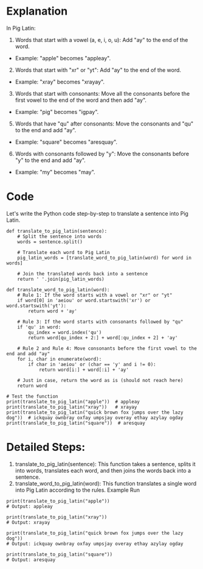 # Explanation
In Pig Latin:

1. Words that start with a vowel (a, e, i, o, u): Add "ay" to the end of the word.
- Example: "apple" becomes "appleay".

2. Words that start with "xr" or "yt": Add "ay" to the end of the word.
- Example: "xray" becomes "xrayay".

3. Words that start with consonants: Move all the consonants before the first vowel to the end of the word and then add "ay".
- Example: "pig" becomes "igpay".

5. Words that have "qu" after consonants: Move the consonants and "qu" to the end and add "ay".
- Example: "square" becomes "aresquay".

6. Words with consonants followed by "y": Move the consonants before "y" to the end and add "ay".
- Example: "my" becomes "may".

# Code
Let's write the Python code step-by-step to translate a sentence into Pig Latin.

```
def translate_to_pig_latin(sentence):
    # Split the sentence into words
    words = sentence.split()
    
    # Translate each word to Pig Latin
    pig_latin_words = [translate_word_to_pig_latin(word) for word in words]
    
    # Join the translated words back into a sentence
    return ' '.join(pig_latin_words)

def translate_word_to_pig_latin(word):
    # Rule 1: If the word starts with a vowel or "xr" or "yt"
    if word[0] in 'aeiou' or word.startswith('xr') or word.startswith('yt'):
        return word + 'ay'
    
    # Rule 3: If the word starts with consonants followed by "qu"
    if 'qu' in word:
        qu_index = word.index('qu')
        return word[qu_index + 2:] + word[:qu_index + 2] + 'ay'
    
    # Rule 2 and Rule 4: Move consonants before the first vowel to the end and add "ay"
    for i, char in enumerate(word):
        if char in 'aeiou' or (char == 'y' and i != 0):
            return word[i:] + word[:i] + 'ay'
    
    # Just in case, return the word as is (should not reach here)
    return word

# Test the function
print(translate_to_pig_latin("apple"))  # appleay
print(translate_to_pig_latin("xray"))   # xrayay
print(translate_to_pig_latin("quick brown fox jumps over the lazy dog"))  # ickquay ownbray oxfay umpsjay overay ethay azylay ogday
print(translate_to_pig_latin("square"))  # aresquay
```

# Detailed Steps:

1. translate_to_pig_latin(sentence): This function takes a sentence, splits it into words, translates each word, and then joins the words back into a sentence.
2. translate_word_to_pig_latin(word): This function translates a single word into Pig Latin according to the rules.
Example Run

```
print(translate_to_pig_latin("apple"))  
# Output: appleay

print(translate_to_pig_latin("xray"))   
# Output: xrayay

print(translate_to_pig_latin("quick brown fox jumps over the lazy dog"))  
# Output: ickquay ownbray oxfay umpsjay overay ethay azylay ogday

print(translate_to_pig_latin("square"))  
# Output: aresquay
```
